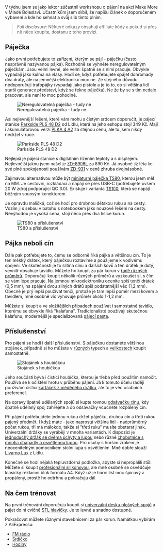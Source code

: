 <!-- dcterms:title = Informace k workshopu Nebojte se páječky na Make More MB -->
<!-- dcterms:abstract = V týdnu jsem se jako lektor zúčastnil workshopu o pájení na akci Make More v Mladé Boleslavi. Účastníkům jsem slíbil, že napíšu článek o doporučeném vybavení a kde ho sehnat a svůj slib tímto plním. -->
<!-- dcterms:creator = Michal Altair Valášek -->
<!-- x4w:coverUrl = /cover-pictures/20210924-nebojte-se-pajecky.jpg -->
<!-- x4w:pictureUrl = /perex-pictures/20210924-nebojte-se-pajecky.jpg -->
<!-- x4w:pictureWidth = 150 -->
<!-- x4w:pictureHeight = 150 -->
<!-- x4w:category = Bastlení -->
<!-- dcterms:date = 2021-09-24 -->

V týdnu jsem se jako lektor zúčastnil workshopu o pájení na akci Make More v Mladé Boleslavi. Účastníkům jsem slíbil, že napíšu článek o doporučeném vybavení a kde ho sehnat a svůj slib tímto plním.

> _Full disclosure:_ Některé odkazy obsahují affiliate kódy a pokud si přes ně něco koupíte, dostanu z toho provizi.

## Páječka

Jako první potřebujete to zařízení, kterým se pájí - páječku (často nesprávně nazývanou pájka). Rozhodně se vyhněte neregulovatelným páječkám. Jsou velmi levné, ale velmi špatně se s nimi pracuje. Obvykle vypadají jako kulma na vlasy. Hodí se, když potřebujete spájet dohromady dva dráty, ale na jemnější elektroniku moc ne. Ze stejného důvodu nedoporučuji trafopájky (vypadají jako pistole a je to to, co si většina lidí starší generace představí, když se řekne páječka). Ne že by se s tím nedalo pracovat, ale není to moc pohodlné.

<figure>
    <img src="https://www.cdn.altairis.cz/Blog/2021/20210924-pajeni-01.jpg" alt="Neregulovatelná páječka - tudy ne" />
    <figcaption>Neregulovatelná páječka - tudy ne</figcaption>
</figure>

Asi nejlevnější řešení, které vám mohu s čistým srdcem doporučit, je pájecí stanice [Parkside PLS 48 D2](https://www.lidl.cz/p/parkside-pajeci-stanice-pls-48-d2/p100315321) od Lidlu, která na jeho eshopu stojí 349 Kč. Mají i akumulátorovou verzi [PLKA 4 A2](https://www.lidl.cz/p/parkside-aku-pajecka-plka-4-a2/p100321266) za stejnou cenu, ale tu jsem nikdy nedržel v ruce.

<figure>
    <img src="https://www.cdn.altairis.cz/Blog/2021/20210924-pajeni-02.jpg" alt="Parkside PLS 48 D2" />
    <figcaption>Parkside PLS 48 D2</figcaption>
</figure>

Nejlepší je pájecí stanice s digitálním řízením teploty a s displejem. Nejlevnější jakou jsem našel je [ZD-8906L](https://www.tipa.eu/cz/pajeci-stanice-zd-8906l/d-137111/) za 890 Kč. Já osobně již léta ke své plné spokojenosti používám [ZD-931](https://www.tipa.eu/cz/pajeci-stanice-zd-931/d-83312/) v ceně zhruba dvojnásobné.

Zajímavou alternativou může být [miniaturní páječka TS80](https://s.click.aliexpress.com/e/_9A4pgq), kterou jsem měl na MM. Je cestovní, rozkládací a napájí se přes USB-C (potřebujete ovšem 20 W zdroj podporující QC 3.0). Existuje i varianta [TS100](https://s.click.aliexpress.com/e/_ADsHAi), která se napájí běžným souosým konektorem.

Je opravdu maličká, což se hodí pro drobnou dětskou ruku a na cesty. Vozím ji s sebou v batohu s notebookem jako nouzové řešení na cesty. Nevýhodou je vysoká cena, stojí něco přes dva tisíce korun.

<figure>
    <img src="https://www.cdn.altairis.cz/Blog/2021/20210924-pajeni-03.jpg" alt="TS80 a příslušenství" />
    <figcaption>TS80 a příslušenství</figcaption>
</figure>

## Pájka neboli cín

Dále pak potřebujete to, čemu se odborně říká pájka a většinou cín. To je ten měkký drátek, který páječkou roztavíme a použijeme k vodivému spojení. Ve skutečnosti je to slitina cínu a dalších kovů a ten drátek je dutý, vevnitř obsahuje tavidlo. Můžete ho koupit za pár korun v [řadě různých průměrů](https://s.click.aliexpress.com/e/_992UfY). Doporučuji koupit několik různých průměrů a vyzkoušet si, s čím se vám lépe pracuje. Na jemnou mikroelektroniku oceníte spíš tenčí drátek (0,5 mm), na spájení dvou silných drátů spíš podstatnější věc (1,2 mm). Obecně je prý lepší používat tenčí, protože je tam lepší poměr mezi kovem a tavidlem, mně osobně víc vyhovuje průměr okolo 1-1,2 mm.

Můžete si koupit a ve složitějších případech používat i samostatné tavidlo, kterému se obvykle říká "kalafuna". Tradicionalisté používají skutečnou kalafunu, modernější je specializovaná [pájecí pasta](https://s.click.aliexpress.com/e/_98duEI).

## Příslušenství

Pro pájení se hodí i další příslušenství. S páječkou dostanete většinou stojánek, případně si ho můžete v [různých](https://s.click.aliexpress.com/e/_AmVWDy) typech a [velikostech](https://s.click.aliexpress.com/e/_AEd7Gm) koupit samostatně.

<figure>
    <img src="https://www.cdn.altairis.cz/Blog/2021/20210924-pajeni-04.jpg" alt="Stojánek s houbičkou" />
    <figcaption>Stojánek s houbičkou</figcaption>
</figure>

Jeho součástí bývá i čistící houbička, kterou je třeba před použitím namočit. Používá se k očištění hrotu v průběhu pájení. Já k tomuto účelu raději používám čistící [kartáček z měděného drátku](https://s.click.aliexpress.com/e/_9vvxxy), ale to je věc osobních preferencí.

Na opravy špatně udělaných spojů si kupte rovnou [odsávačku cínu](https://s.click.aliexpress.com/e/_9HmLai), kdy špatně udělaný spoj zahřejete a do odsávačky vcucnete rozpálený cín.

Při pájení potřebujdete jednou rukou držet páječku, druhou cín a třetí rukou pájený předmět. I když máte - jako naprostá většina lidí - nadprůměrný počet rukou, tři má málokdo, takže si "třetí ruku" musíte obstarat jinak. Univerzální držáky se vyrábějí v mnoha variantách. K dispozici je [jednoduchý držák se dvěma úchyty a lupou](https://s.click.aliexpress.com/e/_AVOlGQ) nebo různé [chobotnice s mnoha chapadly a osvětlenou lupou](https://s.click.aliexpress.com/e/_9veAWQ). Pro osoby s horším zrakem je neocenitelným pomocníkem stolní lupa s osvětlením. Mně dobře slouží [Livarno Lux](https://www.lidl.cz/p/livarno-lux-led-lampa-s-lupou/p100312890) z Lidlu.

Konečně se hodí nějaká tepluvzdorná podložka, abyste si nepropálili stůl. Můžete si koupit [profesionální silikonovou](https://s.click.aliexpress.com/e/_9u8uQe), ale mně osobně se osvědčuje klasický reklamní blok formátu A4. Když už je horní list moc špinavý a propálený, prostě ho odtrhnu a pokračuju dál.

## Na čem trénovat

Na první trénování doporučuju koupit si [univerzální desku plošných spojů](https://s.click.aliexpress.com/e/_AXANOa) a pájet do ní cvičně [STL hlavičky](https://s.click.aliexpress.com/e/_AXLQG2). Je to levné a snadno dostupné.

Pokračovat můžete různými stavebnicemi za pár korun. Namátkou vybírám z AliExpressu:

* [FM rádio](https://s.click.aliexpress.com/e/_AM8U5c)
* [Srdíčko](https://s.click.aliexpress.com/e/_A2UM0w)
* [Hodiny](https://s.click.aliexpress.com/e/_AOMrNu)